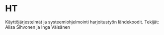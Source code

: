 # HT
Käyttöjärjestelmät ja systeemiohjelmointi harjoitustyön lähdekoodit.
Tekijät: Alisa Sihvonen ja Inga Väisänen
